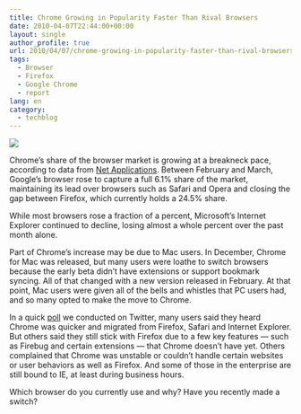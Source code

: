 ```yaml
---
title: Chrome Growing in Popularity Faster Than Rival Browsers
date: 2010-04-07T22:44:00+00:00
layout: single
author_profile: true
url: 2010/04/07/chrome-growing-in-popularity-faster-than-rival-browsers/
tags:
  - Browser
  - Firefox
  - Google Chrome
  - report
lang: en
category: 
  - techblog
---
```

[![](http://3.bp.blogspot.com/_vaUVXcmC3OI/S70Dgn7jdlI/AAAAAAAAB0U/9m8whfJBmyU/s1600/chrome-growth.jpg)](http://3.bp.blogspot.com/_vaUVXcmC3OI/S70Dgn7jdlI/AAAAAAAAB0U/9m8whfJBmyU/s1600-h/chrome-growth.jpg)

Chrome’s share of the browser market is growing at a breakneck pace, according to data from [Net Applications](http://www.netapplications.com/). Between February and March, Google’s browser rose to capture a full 6.1% share of the market, maintaining its lead over browsers such as Safari and Opera and closing the gap between Firefox, which currently holds a 24.5% share.

While most browsers rose a fraction of a percent, Microsoft’s Internet Explorer continued to decline, losing almost a whole percent over the past month alone.

Part of Chrome’s increase may be due to Mac users. In December, Chrome for Mac was released, but many users were loathe to switch browsers because the early beta didn’t have extensions or support bookmark syncing. All of that changed with a new version released in February. At that point, Mac users were given all of the bells and whistles that PC users had, and so many opted to make the move to Chrome.

In a quick [poll](http://twitter.com/#search?q=%23chromepoll) we conducted on Twitter, many users said they heard Chrome was quicker and migrated from Firefox, Safari and Internet Explorer. But others said they still stick with Firefox due to a few key features — such as Firebug and certain extensions — that Chrome doesn’t have yet. Others complained that Chrome was unstable or couldn’t handle certain websites or user behaviors as well as Firefox. And some of those in the enterprise are still bound to IE, at least during business hours.

Which browser do you currently use and why? Have you recently made a switch?
